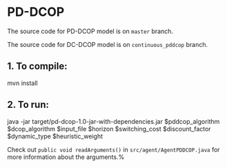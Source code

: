 # PD-DCOP

The source code for PD-DCOP model is on `master` branch. 

The source code for DC-DCOP model is on `continuous_pddcop` branch.

## 1. To compile:
mvn install

## 2. To run:
java -jar target/pd-dcop-1.0-jar-with-dependencies.jar $pddcop_algorithm $dcop_algorithm $input_file $horizon $switching_cost $discount_factor $dynamic_type $heuristic_weight

Check out `public void readArguments()` in `src/agent/AgentPDDCOP.java` for more information about the arguments.%